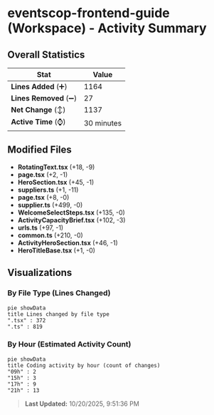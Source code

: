 # eventscop-frontend-guide (Workspace) - Activity Summary 

## Overall Statistics

| Stat                   | Value                                                             |
| ---------------------- | ----------------------------------------------------------------- |
| **Lines Added** (➕)   | 1164                                          |
| **Lines Removed** (➖) | 27                                        |
| **Net Change** (↕)    | 1137                |
| **Active Time** (⌚)   | 30 minutes |


## Modified Files
- **RotatingText.tsx** (+18, -9)
- **page.tsx** (+2, -1)
- **HeroSection.tsx** (+45, -1)
- **suppliers.ts** (+1, -11)
- **page.tsx** (+8, -0)
- **supplier.ts** (+499, -0)
- **WelcomeSelectSteps.tsx** (+135, -0)
- **ActivityCapacityBrief.tsx** (+102, -3)
- **urls.ts** (+97, -1)
- **common.ts** (+210, -0)
- **ActivityHeroSection.tsx** (+46, -1)
- **HeroTitleBase.tsx** (+1, -0)

## Visualizations

### By File Type (Lines Changed)

```mermaid
pie showData
title Lines changed by file type
".tsx" : 372
".ts" : 819
```

### By Hour (Estimated Activity Count)

```mermaid
pie showData
title Coding activity by hour (count of changes)
"09h" : 2
"15h" : 3
"17h" : 9
"21h" : 13
```


> **Last Updated:** 10/20/2025, 9:51:36 PM